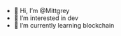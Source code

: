 - 👋 Hi, I’m @Mittgrey
- 👀 I’m interested in dev
- 🌱 I’m currently learning blockchain

<!---
Mittgrey/Mittgrey is a ✨ special ✨ repository because its `README.md` (this file) appears on your GitHub profile.
You can click the Preview link to take a look at your changes.
--->
